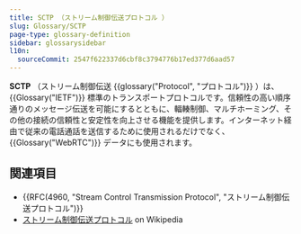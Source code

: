 ```yaml
---
title: SCTP （ストリーム制御伝送プロトコル ）
slug: Glossary/SCTP
page-type: glossary-definition
sidebar: glossarysidebar
l10n:
  sourceCommit: 2547f622337d6cbf8c3794776b17ed377d6aad57
---
```


**SCTP** （ストリーム制御伝送 {{glossary("Protocol", "プロトコル")}} ）は、 {{Glossary("IETF")}} 標準のトランスポートプロトコルです。信頼性の高い順序通りのメッセージ伝送を可能にするとともに、輻輳制御、マルチホーミング、その他の接続の信頼性と安定性を向上させる機能を提供します。インターネット経由で従来の電話通話を送信するために使用されるだけでなく、 {{Glossary("WebRTC")}} データにも使用されます。

## 関連項目

- {{RFC(4960, "Stream Control Transmission Protocol", "ストリーム制御伝送プロトコル")}}
- [ストリーム制御伝送プロトコル](https://ja.wikipedia.org/wiki/Stream_Control_Transmission_Protocol) on Wikipedia
